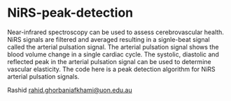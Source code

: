 # NiRS-peak-detection

Near-infrared spectroscopy can be used to assess cerebrovascular health. NiRS signals are filtered and averaged resulting in a signle-beat signal called the arterial pulsation signal. The arterial pulsation signal shows the blood volume change in a single cardiac cycle. The systolic, diastolic and reflected peak in the arterial pulsation signal can be used to determine vascular elasticity. The code here is a peak detection algorithm for NiRS arterial pulsation signals.

Rashid 
rahid.ghorbaniafkhami@uon.edu.au
